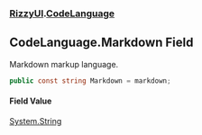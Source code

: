 ### [RizzyUI](RizzyUI 'RizzyUI').[CodeLanguage](RizzyUI.CodeLanguage 'RizzyUI.CodeLanguage')

## CodeLanguage.Markdown Field

Markdown markup language.

```csharp
public const string Markdown = markdown;
```

#### Field Value
[System.String](https://docs.microsoft.com/en-us/dotnet/api/System.String 'System.String')